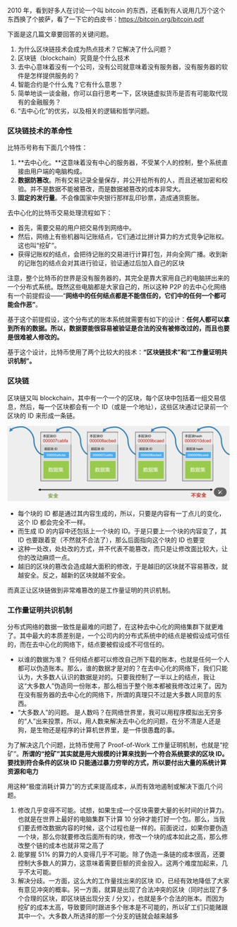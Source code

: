 2010 年，看到好多人在讨论一个叫 bitcoin 的东西，还看到有人说用几万个这个东西换了个披萨，看了一下它的白皮书：https://bitcoin.org/bitcoin.pdf



下面是这几篇文章要回答的关键问题。

1. 为什么区块链技术会成为热点技术？它解决了什么问题？
2. 区块链（blockchain）究竟是个什么技术
3. 去中心意味着没有一个公司，没有公司就意味着没有服务器，没有服务器的软件是怎样提供服务的？
4. 智能合约是个什么鬼？它有什么意思？
5. 简单地谈一谈金融，你可以自行思考一下，区块链虚拟货币是否有可能取代现有的金融服务？
6. “去中心化”的优劣，以及相关的逻辑和哲学问题。

### 区块链技术的革命性 ###

比特币号称有下面几个特性：

1. **去中心化。**这意味着没有中心的服务器，不受某个人的控制，整个系统直接由用户端的电脑构成。
2. **数据防篡改**。所有交易记录全量保存，并公开给所有的人，而且还被加密和校验。并不是数据不能被篡改，而是数据被篡改的成本非常大。
3. **固定的发行量**。不会像国家中央银行那样乱印钞票，造成通货膨胀。

去中心化的比特币交易处理流程如下：

* 首先，需要交易的用户把交易传到网络中。
* 然后，网络上有些机器叫记账结点，它们通过比拼计算力的方式竞争记账权。这也叫“挖矿”。
* 获得记账权的结点，会把待记账的交易进行计算打包，并向全网广播。收到新的记账包的结点会对其进行验证，验证通过后加入自己的区块

注意，整个比特币的世界是没有服务器的，其完全是靠大家用自己的电脑拼出来的一个分布式系统。既然这些电脑都是大家自己的，所以这种 P2P 的去中心化网络有一个前提假设——“**网络中的任何结点都是不能信任的，它们中的任何一个都可能会作恶”**。

基于这个前提假设，这个分布式的账本系统就需要有如下的设计：**任何人都可以拿到所有的数据。所以，数据要能很容易被验证是合法的没有被修改过的，而且也要是很难被人修改的。**

基于这个设计，比特币使用了两个比较大的技术：**“区块链技术”和“工作量证明共识机制”。**

### 区块链 ###

区块链又叫 blockchain，其中有一个一个的区块，每个区块中包括着一组交易信息，然后，每一个区块都会有一个 ID（或是一个地址），这些区块通过记录前一个区块的 ID 来形成一条链。

<img src="./images/image-20240904123931202.png" alt="image-20240904123931202" style="zoom:50%;" />

* 每个块的 ID 都是通过其内容生成的，所以，只要是内容有一丁点儿的变化，这个 ID 都会完全不一样。
* 而生成 ID 的内容中还包括上一个块的 ID。于是只要上一个块的内容变了，其 ID 也要跟着变（不然就不合法了），那么后面指向这个块的 ID 也要变
* 这种一处改，处处改的方式，并不代表不能篡改，而只是让修改面比较大，让你的改动麻烦一点。
* 越旧的区块的篡改会造成越大面积的修改，于是越旧的区块就不容易篡改，就越安全。反之，越新的区块就越不安全。

而真正让区块链做到非常难篡改的是工作量证明的共识机制。

### 工作量证明共识机制 ###

分布式网络的数据一致性是最难的问题了，在这种去中心化的网络集群下就更难了。其中最大的本质差别是，一个公司内的分布式系统中的结点是被假设成可信任的，而在去中心化的网络下，结点要被假设成不可信任的。

* 以谁的数据为准？ 任何结点都可以修改自己所下载的账本，也就是任何一个人都可以伪造账本。那么，谁的数据才是对的？在去中心化的网络下，我们只能认为，大多数人认识的数据是对的。只要我控制了一半以上的结点，我让这“大多数人”伪造同一份账本，那么相当于整个账本都被我修改过来了。因为在没有服务器的去中心化的网络下，所谓的真理只不过是大多数人同意的东西。
* “大多数人”的问题。 是人数吗？在网络世界里，我可以用程序模拟出无穷多的“人”出来投票，所以，用人数来解决去中心化的问题，在分不清是人还是狗，是生物还是程序的计算机世界里，是一件很愚蠢的事。

为了解决这几个问题，比特币使用了 Proof-of-Work 工作量证明机制，也就是“挖矿”。**所谓的“挖矿”其实就是用大规模的计算来找到一个符合系统要求的区块 ID。要找到符合条件的区块 ID 只能通过暴力穷举的方式，所以要付出大量的系统计算资源和电力**

用这种“极度消耗计算力”的方式来提高成本，从而有效地遏制或解决下面几个问题。

1. 修改几乎变得不可能。试想，如果生成一个区块需要大量的长时间的计算力。也就是在世界上最好的电脑集群下计算 10 分钟才能打好一个包。那么，当我们要去修改数据内容的时候，这个过程也是一样的。前面说过，如果你要伪造一个块，那么你就要修改后面所有的块，修改一个块的成本如此之高，那么修改整个链的成本也就非常之高了
2. 能掌握 51% 的算力的人变得几乎不可能。除了伪造一条链的成本很高，还要控制大多数人的算力，这意味着需要巨额的资金投入。这两个难度加起来，几乎不太可能。
3. 解决分歧。一方面，这么大的工作量找出来的区块 ID，已经有效地降低了大家有意见冲突的概率。另一方面，就算是出现了合法冲突的区块（同时出现了多个合理的区块，即区块链出现分支 / 分叉），也就是多个合法的账本。而因为挖矿的成本太高，导致要同时跟进多个账本是不可能的，所以矿工们只能赌跟其中一个。大多数人所选择的那一个分支的链就会越来越多

